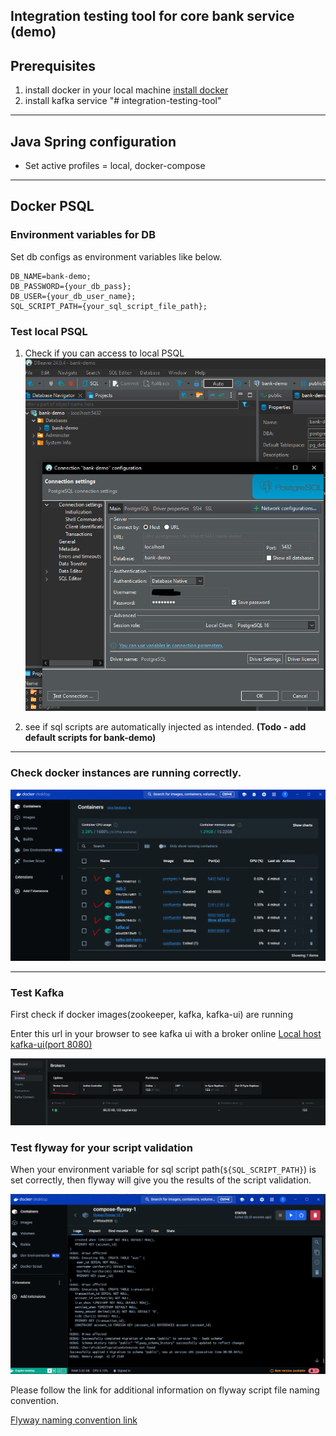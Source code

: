 Integration testing tool for core bank service (demo)
---
## Prerequisites

1. install docker in your local machine [install docker](https://docs.docker.com/desktop/install/)
2. install kafka service "# integration-testing-tool" 

---

## Java Spring configuration

- Set active profiles = local, docker-compose
---


## Docker PSQL

### Environment variables for DB

Set db configs as environment variables like below.
```
DB_NAME=bank-demo;
DB_PASSWORD={your_db_pass};
DB_USER={your_db_user_name};
SQL_SCRIPT_PATH={your_sql_script_file_path};
```

### Test local PSQL
1. Check if you can access to local PSQL
    ![psql connection test (Dbeaver console)](img/db-connection.PNG)

2. see if sql scripts are automatically injected as intended.
    **(Todo - add default scripts for bank-demo)**

---

### Check docker instances are running correctly.
 ![docker (windows)](img/docker.PNG)

---

### Test Kafka
First check if docker images(zookeeper, kafka, kafka-ui) are running

Enter this url in your browser to see kafka ui with a broker online
[Local host kafka-ui(port 8080)](http://localhost:8080/ui/clusters/)

![kafka-ui (browser)](img/kafka-ui.PNG)


### Test flyway for your script validation
When your environment variable for sql script path(`${SQL_SCRIPT_PATH}`) is set correctly, then flyway will give you the results of the script validation.

![flyway-docker (browser)](img/flyway.PNG)

Please follow the link for additional information on flyway script file naming convention.

[Flyway naming convention link](https://www.red-gate.com/blog/database-devops/flyway-naming-patterns-matter)